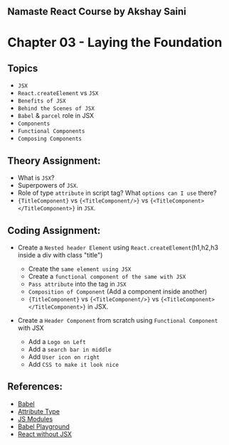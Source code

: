 ## Namaste React Course by Akshay Saini

# Chapter 03 - Laying the Foundation

## Topics

- `JSX`
- `React.createElement` vs `JSX`
- `Benefits of JSX`
- `Behind the Scenes of JSX`
- `Babel` & `parcel` role in JSX
- `Components`
- `Functional Components`
- `Composing Components`

## Theory Assignment:

- What is `JSX`?
- Superpowers of `JSX`.
- Role of type `attribute` in script tag? What `options can I use` there?
- `{TitleComponent}` vs `{<TitleComponent/>}` vs `{<TitleComponent></TitleComponent>}` in `JSX`.

## Coding Assignment:

- Create a `Nested header Element` using `React.createElement`(h1,h2,h3 inside a div with class "title")

  - Create the `same element using JSX`
  - Create a `functional component of the same with JSX`
  - `Pass attribute` into the tag in `JSX`
  - `Composition of Component` (Add a component inside another)
  - `{TitleComponent}` vs `{<TitleComponent/>}` vs `{<TitleComponent></TitleComponent>}` in JSX.

- Create a `Header Component` from scratch using `Functional Component` with JSX
  - Add a `Logo on Left`
  - Add a `search bar in middle`
  - Add `User icon on right`
  - Add `CSS to make it look nice`

## References:

- [Babel](https://babeljs.io/)
- [Attribute Type](https://developer.mozilla.org/en-US/docs/Web/HTML/Element/script#attr-type)
- [JS Modules](https://developer.mozilla.org/en-US/docs/Web/JavaScript/Guide/Modules)
- [Babel Playground](https://babeljs.io/repl#)
- [React without JSX](https://reactjs.org/docs/react-without-jsx.html)
